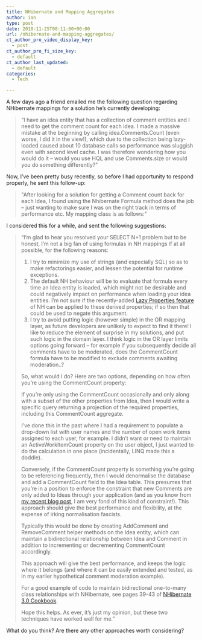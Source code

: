 ```yaml
---
title: NHibernate and Mapping Aggregates
author: ian
type: post
date: 2010-11-25T08:11:00+00:00
url: /nhibernate-and-mapping-aggregates/
ct_author_pro_video_display_key:
  - post
ct_author_pro_fi_size_key:
  - default
ct_author_last_updated:
  - default
categories:
  - Tech

---
```

<!--kg-card-begin: html-->

A few days ago a friend emailed me the following question regarding NHibernate mappings for a solution he&#8217;s currently developing:

> &ldquo;I have an idea entity that has a collection of comment entities and I need to get the comment count for each idea. I made a massive mistake at the beginning by calling idea.Comments.Count (even worse, I did it in the view!), which due to the collection being lazy-loaded caused about 10 database calls so performance was sluggish even with second level cache. I was therefore wondering how you would do it &#8211; would you use HQL and use Comments.size or would you do something differently?&rdquo;

Now, I&rsquo;ve been pretty busy recently, so before I had opportunity to respond properly, he sent this follow-up:

> "After looking for a solution for getting a Comment count back for each Idea, I found using the Nhibernate Formula method does the job &#8211; just wanting to make sure I was on the right track in terms of performance etc. My mapping class is as follows:"
> 
> 

I considered this for a while, and sent the following suggestions:

> &ldquo;I&#8217;m glad to hear you resolved your SELECT N+1 problem but to be honest, I&#8217;m not a big fan of using formulas in NH mappings if at all possible, for the following reasons:
> 
>   1. I try to minimize my use of strings (and especially SQL) so as to make refactorings easier, and lessen the potential for runtime exceptions.
>   2. The default NH behaviour will be to evaluate that formula every time an Idea entity is loaded, which might not be desirable and could negatively impact on performance when loading your idea entities. I&#8217;m not sure if the recently-added [Lazy Properties feature][1] of NH can be applied to these derived properties; if so then that could be used to negate this argument.
>   3. I try to avoid putting logic (however simple) in the OR mapping layer, as future developers are unlikely to expect to find it there! I like to reduce the element of surprise in my solutions, and put such logic in the domain layer. I think logic in the OR layer limits options going forward &#8211; for example if you subsequently decide all comments have to be moderated, does the CommentCount formula have to be modified to exclude comments awaiting moderation..?
> 
> So, what would I do? Here are two options, depending on how often you&#8217;re using the CommentCount property:
> 
> If you&#8217;re only using the CommentCount occasionally and only along with a subset of the other properties from Idea, then I would write a specific query returning a projection of the required properties, including this CommentCount aggregate.
> 
> I&#8217;ve done this in the past where I had a requirement to populate a drop-down list with user names and the number of open work items assigned to each user, for example. I didn&#8217;t want or need to maintain an ActiveWorkItemCount property on the user object, I just wanted to do the calculation in one place (incidentally, LINQ made this a doddle).
> 
> Conversely, if the CommentCount property is something you&#8217;re going to be referencing frequently, then I would denormalise the database and add a CommentCount field to the Idea table. This presumes that you&#8217;re in a position to enforce the constraint that new Comments are only added to Ideas through your application (and as you know from [my recent blog post][2], I am very fond of this kind of constraint!). This approach should give the best performance and flexibility, at the expense of irking normalisation fascists.
> 
> Typically this would be done by creating AddComment and RemoveComment helper methods on the Idea entity, which can maintain a bidirectional relationship between Idea and Comment in addition to incrementing or decrementing CommentCount accordingly.
> 
> This approach will give the best performance, and keeps the logic where it belongs (and where it can be easily extended and tested, as in my earlier hypothetical comment moderation example).
> 
> For a good example of code to maintain bidirectional one-to-many class relationships with NHibernate, see pages 39-43 of [NHibernate 3.0 Cookbook][3].
> 
> Hope this helps. As ever, it&#8217;s just my opinion, but these two techniques have worked well for me.&rdquo;

What do you think? Are there any other approaches worth considering?

<!--kg-card-end: html-->

 [1]: http://ayende.com/Blog/archive/2010/01/27/nhibernate-new-feature-lazy-properties.aspx
 [2]: https://blog.iannelson.uk/enterprise-integration-anti-patterns-1-the-shared-database/
 [3]: http://bit.ly/c9oPqi